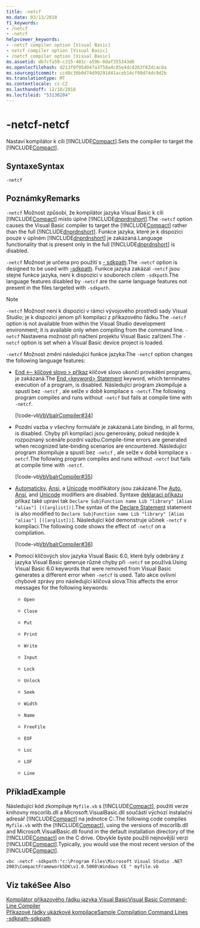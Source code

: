 ```yaml
---
title: -netcf
ms.date: 03/13/2018
f1_keywords:
- /netcf
- -netcf
helpviewer_keywords:
- -netcf compiler option [Visual Basic]
- netcf compiler option [Visual Basic]
- /netcf compiler option [Visual Basic]
ms.assetid: db7cfa59-c315-401c-a59b-0daf355343d6
ms.openlocfilehash: d213f0f95d047a3758a4c85e4dc8263f82dcac8a
ms.sourcegitcommit: ccd8c36b0d74d99291d41aceb14cf98d74dc9d2b
ms.translationtype: MT
ms.contentlocale: cs-CZ
ms.lasthandoff: 12/10/2018
ms.locfileid: "53130204"
---
```

# <a name="-netcf"></a><span data-ttu-id="dccb3-102">-netcf</span><span class="sxs-lookup"><span data-stu-id="dccb3-102">-netcf</span></span>
<span data-ttu-id="dccb3-103">Nastaví kompilátor k cíli [!INCLUDE[Compact](~/includes/compact-md.md)].</span><span class="sxs-lookup"><span data-stu-id="dccb3-103">Sets the compiler to target the [!INCLUDE[Compact](~/includes/compact-md.md)].</span></span>  
  
## <a name="syntax"></a><span data-ttu-id="dccb3-104">Syntaxe</span><span class="sxs-lookup"><span data-stu-id="dccb3-104">Syntax</span></span>  
  
```  
-netcf  
```  
  
## <a name="remarks"></a><span data-ttu-id="dccb3-105">Poznámky</span><span class="sxs-lookup"><span data-stu-id="dccb3-105">Remarks</span></span>  
 <span data-ttu-id="dccb3-106">`-netcf` Možnost způsobí, že kompilátor jazyka Visual Basic k cíli [!INCLUDE[Compact](~/includes/compact-md.md)] místo úplné [!INCLUDE[dnprdnshort](~/includes/dnprdnshort-md.md)].</span><span class="sxs-lookup"><span data-stu-id="dccb3-106">The `-netcf` option causes the Visual Basic compiler to target the [!INCLUDE[Compact](~/includes/compact-md.md)] rather than the full [!INCLUDE[dnprdnshort](~/includes/dnprdnshort-md.md)].</span></span> <span data-ttu-id="dccb3-107">Funkce jazyka, které je k dispozici pouze v úplném [!INCLUDE[dnprdnshort](~/includes/dnprdnshort-md.md)] je zakázaná.</span><span class="sxs-lookup"><span data-stu-id="dccb3-107">Language functionality that is present only in the full [!INCLUDE[dnprdnshort](~/includes/dnprdnshort-md.md)] is disabled.</span></span>  
  
 <span data-ttu-id="dccb3-108">`-netcf` Možnost je určena pro použití s [- sdkpath](../../../visual-basic/reference/command-line-compiler/sdkpath.md).</span><span class="sxs-lookup"><span data-stu-id="dccb3-108">The `-netcf` option is designed to be used with [-sdkpath](../../../visual-basic/reference/command-line-compiler/sdkpath.md).</span></span> <span data-ttu-id="dccb3-109">Funkce jazyka zakázal `-netcf` jsou stejné funkce jazyka, není k dispozici v souborech cílem `-sdkpath`.</span><span class="sxs-lookup"><span data-stu-id="dccb3-109">The language features disabled by `-netcf` are the same language features not present in the files targeted with `-sdkpath`.</span></span>  
  
> [!NOTE]
>  <span data-ttu-id="dccb3-110">`-netcf` Možnost není k dispozici v rámci vývojového prostředí sady Visual Studio; je k dispozici jenom při kompilaci z příkazového řádku.</span><span class="sxs-lookup"><span data-stu-id="dccb3-110">The `-netcf` option is not available from within the Visual Studio development environment; it is available only when compiling from the command line.</span></span> <span data-ttu-id="dccb3-111">`-netcf` Nastavena možnost při načtení projektu Visual Basic zařízení.</span><span class="sxs-lookup"><span data-stu-id="dccb3-111">The `-netcf` option is set when a Visual Basic device project is loaded.</span></span>  
  
 <span data-ttu-id="dccb3-112">`-netcf` Možnost změní následující funkce jazyka:</span><span class="sxs-lookup"><span data-stu-id="dccb3-112">The `-netcf` option changes the following language features:</span></span>  
  
-   <span data-ttu-id="dccb3-113">[End \<– klíčové slovo > příkaz](../../../visual-basic/language-reference/statements/end-keyword-statement.md) klíčové slovo ukončí provádění programu, je zakázaná.</span><span class="sxs-lookup"><span data-stu-id="dccb3-113">The [End \<keyword> Statement](../../../visual-basic/language-reference/statements/end-keyword-statement.md) keyword, which terminates execution of a program, is disabled.</span></span> <span data-ttu-id="dccb3-114">Následující program zkompiluje a spustí bez `-netcf` , ale selže v době kompilace s `-netcf`.</span><span class="sxs-lookup"><span data-stu-id="dccb3-114">The following program compiles and runs without `-netcf` but fails at compile time with `-netcf`.</span></span>  
  
     [!code-vb[VbVbalrCompiler#34](../../../visual-basic/reference/command-line-compiler/codesnippet/VisualBasic/netcf_1.vb)]  
  
-   <span data-ttu-id="dccb3-115">Pozdní vazba v všechny formuláře je zakázaná.</span><span class="sxs-lookup"><span data-stu-id="dccb3-115">Late binding, in all forms, is disabled.</span></span> <span data-ttu-id="dccb3-116">Chyby při kompilaci jsou generovány, pokud nedojde k rozpoznaný scénáře pozdní vazbu.</span><span class="sxs-lookup"><span data-stu-id="dccb3-116">Compile-time errors are generated when recognized late-binding scenarios are encountered.</span></span> <span data-ttu-id="dccb3-117">Následující program zkompiluje a spustí bez `-netcf` , ale selže v době kompilace s `-netcf`.</span><span class="sxs-lookup"><span data-stu-id="dccb3-117">The following program compiles and runs without `-netcf` but fails at compile time with `-netcf`.</span></span>  
  
     [!code-vb[VbVbalrCompiler#35](../../../visual-basic/reference/command-line-compiler/codesnippet/VisualBasic/netcf_2.vb)]  
  
-   <span data-ttu-id="dccb3-118">[Automaticky](../../../visual-basic/language-reference/modifiers/auto.md), [Ansi](../../../visual-basic/language-reference/modifiers/ansi.md), a [Unicode](../../../visual-basic/language-reference/modifiers/unicode.md) modifikátory jsou zakázané.</span><span class="sxs-lookup"><span data-stu-id="dccb3-118">The [Auto](../../../visual-basic/language-reference/modifiers/auto.md), [Ansi](../../../visual-basic/language-reference/modifiers/ansi.md), and [Unicode](../../../visual-basic/language-reference/modifiers/unicode.md) modifiers are disabled.</span></span> <span data-ttu-id="dccb3-119">Syntaxe [deklaraci příkazu](../../../visual-basic/language-reference/statements/declare-statement.md) příkaz také upraví tak `Declare Sub|Function name Lib "library" [Alias "alias"] [([arglist])]`.</span><span class="sxs-lookup"><span data-stu-id="dccb3-119">The syntax of the [Declare Statement](../../../visual-basic/language-reference/statements/declare-statement.md) statement is also modified to `Declare Sub|Function name Lib "library" [Alias "alias"] [([arglist])]`.</span></span> <span data-ttu-id="dccb3-120">Následující kód demonstruje účinek `-netcf` v kompilaci.</span><span class="sxs-lookup"><span data-stu-id="dccb3-120">The following code shows the effect of `-netcf` on a compilation.</span></span>  
  
     [!code-vb[VbVbalrCompiler#36](../../../visual-basic/reference/command-line-compiler/codesnippet/VisualBasic/netcf_3.vb)]  
  
-   <span data-ttu-id="dccb3-121">Pomocí klíčových slov jazyka Visual Basic 6.0, které byly odebrány z jazyka Visual Basic generuje různé chyby při `-netcf` se používá.</span><span class="sxs-lookup"><span data-stu-id="dccb3-121">Using Visual Basic 6.0 keywords that were removed from Visual Basic generates a different error when `-netcf` is used.</span></span> <span data-ttu-id="dccb3-122">Tato akce ovlivní chybové zprávy pro následující klíčová slova:</span><span class="sxs-lookup"><span data-stu-id="dccb3-122">This affects the error messages for the following keywords:</span></span>  
  
    -   `Open`  
  
    -   `Close`  
  
    -   `Put`  
  
    -   `Print`  
  
    -   `Write`  
  
    -   `Input`  
  
    -   `Lock`  
  
    -   `Unlock`  
  
    -   `Seek`  
  
    -   `Width`  
  
    -   `Name`  
  
    -   `FreeFile`  
  
    -   `EOF`  
  
    -   `Loc`  
  
    -   `LOF`  
  
    -   `Line`  
  
## <a name="example"></a><span data-ttu-id="dccb3-123">Příklad</span><span class="sxs-lookup"><span data-stu-id="dccb3-123">Example</span></span>  
 <span data-ttu-id="dccb3-124">Následující kód zkompiluje `Myfile.vb` s [!INCLUDE[Compact](~/includes/compact-md.md)], použití verze knihovny mscorlib.dll a Microsoft.VisualBasic.dll součástí výchozí instalační adresář [!INCLUDE[Compact](~/includes/compact-md.md)] na jednotce C:.</span><span class="sxs-lookup"><span data-stu-id="dccb3-124">The following code compiles `Myfile.vb` with the [!INCLUDE[Compact](~/includes/compact-md.md)], using the versions of mscorlib.dll and Microsoft.VisualBasic.dll found in the default installation directory of the [!INCLUDE[Compact](~/includes/compact-md.md)] on the C drive.</span></span> <span data-ttu-id="dccb3-125">Obvykle byste použili nejnovější verzi [!INCLUDE[Compact](~/includes/compact-md.md)].</span><span class="sxs-lookup"><span data-stu-id="dccb3-125">Typically, you would use the most recent version of the [!INCLUDE[Compact](~/includes/compact-md.md)].</span></span>  
  
```console  
vbc -netcf -sdkpath:"c:\Program Files\Microsoft Visual Studio .NET 2003\CompactFrameworkSDK\v1.0.5000\Windows CE " myfile.vb  
```  
  
## <a name="see-also"></a><span data-ttu-id="dccb3-126">Viz také</span><span class="sxs-lookup"><span data-stu-id="dccb3-126">See Also</span></span>  
 [<span data-ttu-id="dccb3-127">Kompilátor příkazového řádku jazyka Visual Basic</span><span class="sxs-lookup"><span data-stu-id="dccb3-127">Visual Basic Command-Line Compiler</span></span>](../../../visual-basic/reference/command-line-compiler/index.md)  
 [<span data-ttu-id="dccb3-128">Příkazové řádky ukázkové kompilace</span><span class="sxs-lookup"><span data-stu-id="dccb3-128">Sample Compilation Command Lines</span></span>](../../../visual-basic/reference/command-line-compiler/sample-compilation-command-lines.md)  
 [<span data-ttu-id="dccb3-129">-sdkpath</span><span class="sxs-lookup"><span data-stu-id="dccb3-129">-sdkpath</span></span>](../../../visual-basic/reference/command-line-compiler/sdkpath.md)
